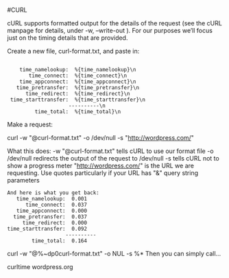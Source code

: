  #CURL

cURL supports formatted output for the details of the request (see the cURL manpage for details, under -w, –write-out <format>). For our purposes we’ll focus just on the timing details that are provided.

Create a new file, curl-format.txt, and paste in:

```

    time_namelookup:  %{time_namelookup}\n
       time_connect:  %{time_connect}\n
    time_appconnect:  %{time_appconnect}\n
   time_pretransfer:  %{time_pretransfer}\n
      time_redirect:  %{time_redirect}\n
 time_starttransfer:  %{time_starttransfer}\n
                    ----------\n
         time_total:  %{time_total}\n
 ```
 
Make a request:

curl -w "@curl-format.txt" -o /dev/null -s "http://wordpress.com/"


What this does:
-w "@curl-format.txt" tells cURL to use our format file
-o /dev/null redirects the output of the request to /dev/null
-s tells cURL not to show a progress meter
"http://wordpress.com/" is the URL we are requesting. Use quotes particularly if your URL has "&" query string parameters


```
And here is what you get back:
   time_namelookup:  0.001
      time_connect:  0.037
   time_appconnect:  0.000
  time_pretransfer:  0.037
     time_redirect:  0.000
time_starttransfer:  0.092
                   ----------
        time_total:  0.164
 ```



curl -w "@%~dp0curl-format.txt" -o NUL -s %*
Then you can simply call...

curltime wordpress.org
